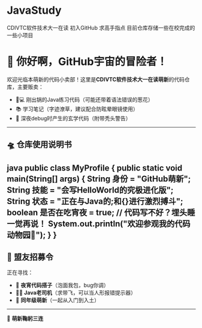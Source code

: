 # JavaStudy
CDIVTC软件技术大一在读
初入GitHub 求高手指点
目前仓库存储一些在校完成的一些小项目
# 👋 你好啊，GitHub宇宙的冒险者！
欢迎光临本萌新的代码小卖部！这里是**CDIVTC软件技术大一在读萌新**的代码仓库，主要贩卖：
- 🧑💻 刚出锅的Java练习代码（可能还带着语法错误的葱花）
- 📚 学习笔记（字迹潦草，建议配合防眩晕眼镜使用）
- 🍜 深夜debug时产生的玄学代码（附带秃头警告）
---
## 🛸 仓库使用说明书
java
public class MyProfile {
    public static void main(String[] args) {
        String 身份 = "GitHub萌新";
        String 技能 = "会写HelloWorld的究极进化版";
        String 状态 = "正在与Java的;和{}进行激烈搏斗";
        boolean 是否在吃宵夜 = true; // 代码写不好？埋头睡一觉再说！
        System.out.println("欢迎参观我的代码动物园🐾");
    }
}
---
## 🤝 盟友招募令
正在寻找：
- 👯 **夜宵代码搭子**（泡面我包，bug你调）
- 🧑🏫 **Java老司机**（求带飞，可以当人形报错提示器）
- 👶 **同年级萌新**（一起从入门到入土）
---
🙇 **萌新鞠躬三连**  